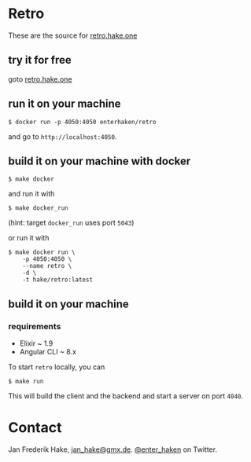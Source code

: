 # Retro

These are the source for [retro.hake.one][1]

## try it for free

goto [retro.hake.one][1]

## run it on your machine

```
$ docker run -p 4050:4050 enterhaken/retro
```

and go to `http://localhost:4050`.

## build it on your machine with docker

```
$ make docker
```

and run it with

```
$ make docker_run
```

(hint: target `docker_run` uses port `5043`)

or run it with 

```
$ make docker run \
    -p 4050:4050 \
    --name retro \
    -d \
    -t hake/retro:latest
```

## build it on your machine

### requirements

* Elixir ~ 1.9
* Angular CLI ~ 8.x

To start `retro` locally, you can

```
$ make run
```

This will build the client and the backend and start a server on port `4040`.


# Contact

Jan Frederik Hake, <jan_hake@gmx.de>. [@enter_haken](https://twitter.com/enter_haken) on Twitter.

[1]: https://retro.hake.one


